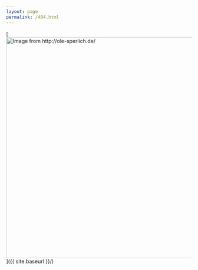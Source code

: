 ```yaml
---
layout: page
permalink: /404.html
---
```

[<img src="{{ site.baseurl }}/images/404.jpg" alt="Image from http://ole-sperlich.de/" style="width: 600px;"/>]({{ site.baseurl }}/)
